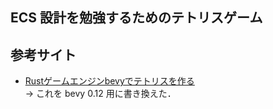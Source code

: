 ## ECS 設計を勉強するためのテトリスゲーム

## 参考サイト
- [Rustゲームエンジンbevyでテトリスを作る](https://makibishi.ninja/bevy_tetris/)  
→  これを bevy 0.12 用に書き換えた．
